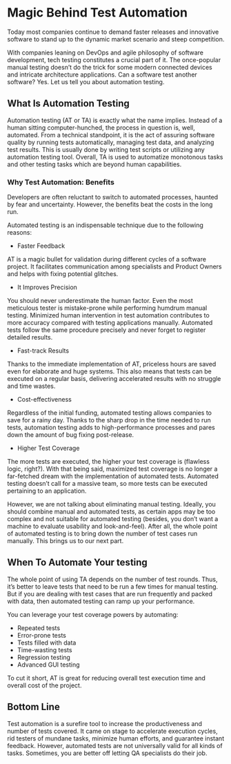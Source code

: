 # Magic Behind Test Automation

Today most companies continue to demand faster releases and innovative software to stand up to the dynamic market scenario and steep competition.

With companies leaning on DevOps and agile philosophy of software development, tech testing constitutes a crucial part of it. The once-popular manual testing doesn’t do the trick for some modern connected devices and intricate architecture applications. Can a software test another software? Yes. Let us tell you about automation testing.


## What Is Automation Testing

Automation testing (AT or TA) is exactly what the name implies. Instead of a human sitting computer-hunched, the process in question is, well, automated. From a technical standpoint, it is the act of assuring software quality by running tests automatically, managing test data, and analyzing test results. This is usually done by writing test scripts or utilizing any automation testing tool. Overall, TA is used to automatize monotonous tasks and other testing tasks which are beyond human capabilities.


### Why Test Automation: Benefits

Developers are often reluctant to switch to automated processes, haunted by fear and uncertainty. However, the benefits beat the costs in the long run.

Automated testing is an indispensable technique due to the following reasons:



*   Faster Feedback

AT is a magic bullet for validation during different cycles of a software project. It facilitates communication among specialists and Product Owners and helps with fixing potential glitches.



*   It Improves Precision

You should never underestimate the human factor. Even the most meticulous tester is mistake-prone while performing humdrum manual testing. Minimized human intervention in test automation contributes to more accuracy compared with testing applications manually. Automated tests follow the same procedure precisely and never forget to register detailed results.



*   Fast-track Results

Thanks to the immediate implementation of AT, priceless hours are saved even for elaborate and huge systems. This also means that tests can be executed on a regular basis, delivering accelerated results with no struggle and time wastes.



*   Cost-effectiveness

Regardless of the initial funding, automated testing allows companies to save for a rainy day. Thanks to the sharp drop in the time needed to run tests, automation testing adds to high-performance processes and pares down the amount of bug fixing post-release.



*   Higher Test Coverage

The more tests are executed, the higher your test coverage is (flawless logic, right?). With that being said, maximized test coverage is no longer a far-fetched dream with the implementation of automated tests. Automated testing doesn’t call for a massive team, so more tests can be executed pertaining to an application.

However, we are not talking about eliminating manual testing. Ideally, you should combine manual and automated tests, as certain apps may be too complex and not suitable for automated testing (besides, you don’t want a machine to evaluate usability and look-and-feel).  After all, the whole point of automated testing is to bring down the number of test cases run manually.  This brings us to our next part.


## When To Automate Your testing

The whole point of using TA depends on the number of test rounds. Thus, it’s better to leave tests that need to be run a few times for manual testing. But if you are dealing with test cases that are run frequently and packed with data, then automated testing can ramp up your performance.

You can leverage your test coverage powers by automating:



*   Repeated tests
*   Error-prone tests
*   Tests filled with data
*   Time-wasting tests
*   Regression testing
*   Advanced GUI testing

To cut it short, AT is great for reducing overall test execution time and overall cost of the project.


## Bottom Line

Test automation is a surefire tool to increase the productiveness and number of tests covered. It came on stage to accelerate execution cycles, rid testers of mundane tasks, minimize human efforts, and guarantee instant feedback. However, automated tests are not universally valid for all kinds of tasks. Sometimes, you are better off letting QA specialists do their job.

